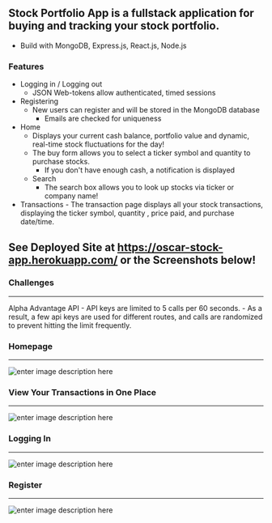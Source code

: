 


## Stock Portfolio App is a fullstack application for buying and tracking your stock portfolio.
- Build with MongoDB, Express.js, React.js, Node.js

### Features
- Logging in / Logging out
	- JSON Web-tokens allow authenticated, timed sessions
- Registering
	- New users can register and will be stored in the MongoDB database
        - Emails are checked for uniqueness 
- Home 
	- Displays your current cash balance, portfolio value and dynamic, real-time stock fluctuations for the day!
	- The  buy form allows you to select a ticker symbol and quantity to purchase stocks.
		- If you don't have enough cash, a notification is displayed
	- Search
		- The search box allows you to look up stocks via ticker or company name!
- Transactions
		- The transaction page displays all your stock transactions, displaying the ticker symbol, quantity , price paid, and purchase date/time.
   


## See Deployed Site at https://oscar-stock-app.herokuapp.com/ or the Screenshots below!
### Challenges 
---
   Alpha Advantage API
    - API keys are limited to 5 calls per 60 seconds.
    - As a result, a few api keys are used for different routes, and calls are randomized to prevent hitting the limit frequently. 
    
### Homepage
---
![enter image description here](https://i.imgur.com/JB4kHYl.png)


### View Your Transactions in One Place
---
![enter image description here](https://i.imgur.com/aGoLIH9.png)

### Logging In
---
![enter image description here](https://i.imgur.com/8n7OVA1.png)
### Register
---
![enter image description here](https://i.imgur.com/vlPQvhV.png)


